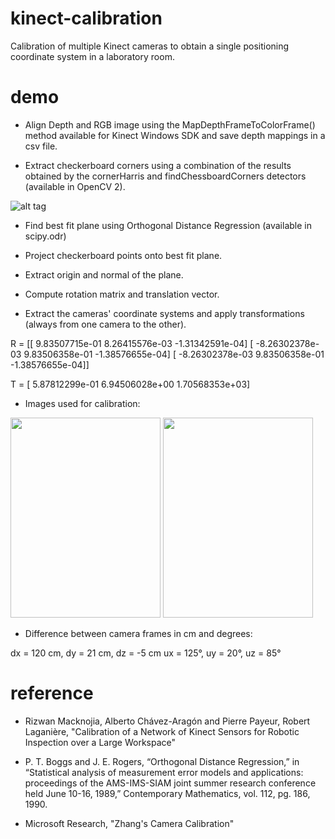 # kinect-calibration
Calibration of multiple Kinect cameras to obtain a single positioning coordinate system in a laboratory room.

# demo

- Align Depth and RGB image using the MapDepthFrameToColorFrame() method available for Kinect Windows SDK and save depth mappings in a csv file.

- Extract checkerboard corners using a combination of the results obtained by the cornerHarris and findChessboardCorners detectors (available in OpenCV 2).

![alt tag](https://github.com/paula-gradu/kinect-calibration/blob/master/Screenshot%20from%202016-11-01%2013:13:30.png)

- Find best fit plane using Orthogonal Distance Regression (available in scipy.odr)

- Project checkerboard points onto best fit plane.

- Extract origin and normal of the plane.

- Compute rotation matrix and translation vector.

- Extract the cameras' coordinate systems and apply transformations (always from one camera to the other).

R = [[  9.83507715e-01   8.26415576e-03  -1.31342591e-04]
     [ -8.26302378e-03   9.83506358e-01  -1.38576655e-04]
     [ -8.26302378e-03   9.83506358e-01  -1.38576655e-04]] 
     
T = [  5.87812299e-01   6.94506028e+00   1.70568353e+03]

- Images used for calibration:

<img src="https://github.com/paula-gradu/kinect-calibration/blob/master/rgb1_1.jpg" height="320" width="240">
<img src="https://github.com/paula-gradu/kinect-calibration/blob/master/rgb1.jpg" height="320" width="240">

- Difference between camera frames in cm and degrees:

dx = 120 cm, dy = 21 cm, dz = -5 cm
ux = 125°, uy = 20°, uz = 85°

# reference

- Rizwan Macknojia, Alberto Chávez-Aragón and Pierre Payeur, Robert Laganière, "Calibration of a Network of Kinect Sensors for Robotic Inspection over a Large Workspace"

- P. T. Boggs and J. E. Rogers, “Orthogonal Distance Regression,” in “Statistical analysis of measurement error models and applications: proceedings of the AMS-IMS-SIAM joint summer research conference held June 10-16, 1989,” Contemporary Mathematics, vol. 112, pg. 186, 1990.

- Microsoft Research, "Zhang's Camera Calibration"

